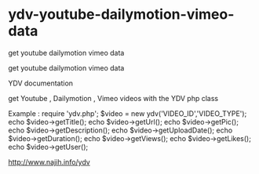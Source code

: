 ydv-youtube-dailymotion-vimeo-data
==================================

get youtube dailymotion vimeo data


get youtube dailymotion vimeo data

YDV documentation

get Youtube , Dailymotion , Vimeo videos with the YDV php class

Example : require 'ydv.php';
$video = new ydv('VIDEO_ID','VIDEO_TYPE'); 
echo $video->getTitle(); 
echo $video->getUrl(); 
echo $video->getPic();
echo $video->getDescription();
echo $video->getUploadDate();
echo $video->getDuration(); 
echo $video->getViews(); 
echo $video->getLikes();
echo $video->getUser();

http://www.najih.info/ydv
